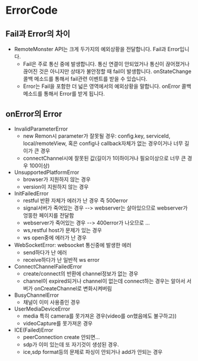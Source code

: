 # ErrorCode

## Fail과 Error의 차이

* RemoteMonster API는 크게 두가지의 예외상황을 전달합니다. Fail과 Error입니다.
  * Fail은 주로 통신 중에 발생합니다. 통신 연결이 안되었거나 통신이 끊어졌거나 끊어진 것은 아니지만 상태가 불안정할 때 fail이 발생합니다. onStateChange 콜백 메소드를 통해서 fail관련 이벤트를 받을 수 있습니다.
  * Error는 Fail을 포함한 더 넓은 영역에서의 예외상황을 말합니다. onError 콜백 메소드를 통해서 Error를 받게 됩니다.

## onError의 Error

* InvalidParameterError
  * new Remon시 parameter가 잘못될 경우: config.key, serviceId, local/remoteView, 혹은 config나 callback자체가 없는 경우이거나 너무 길이가 큰 경우
  * connectChannel시에 잘못된 값\(길이가 1이하이거나 필요이상으로 너무 큰 경우 100이상\)
* UnsupportedPlatformError
  * browser가 지원하지 않는 경우
  * version이 지원하지 않는 경우
* InitFailedError
  * restful 반환 자체가 에러가 난 경우 즉 500error
  * signal서버가 죽어있는 경우 --&gt; webserver는 살아있으므로 webserver가 엉뚱한 페이지를 전달함
  * webserver가 죽어있는 경우 --&gt; 400error가 나오므로 ...
  * ws,restful host가 문제가 있는 경우
  * ws open중에 에러가 난 경우
* WebSocketError: websocket 통신중에 발생한 에러
  * send하다가 난 에러
  * receive하다가 난 일반적 ws error
* ConnectChannelFailedError
  * create/connect의 반환에 channel정보가 없는 경우
  * channel이 expired되거나 channel이 없는데 connect하는 경우는 알아서 서버가 onCreateChannel로 변화시켜버림
* BusyChannelError
  * 채널이 이미 사용중인 경우
* UserMediaDeviceError
  * media 특히 camera를 못가져온 경우\(video를 on했음에도 불구하고\)\)
  * videoCapture를 못가져온 경우
* ICE\(Failed\)Error
  * peerConnection create 안되면...
  * sdp가 이미 있는데 또 자기것이 생성된 경우.
  * ice,sdp format등의 문제로 파싱이 안되거나 add가 안되는 경우

